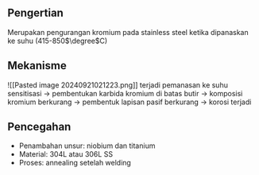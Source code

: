## Pengertian
Merupakan pengurangan kromium pada stainless steel ketika dipanaskan ke suhu (415-850$\degree$C)
## Mekanisme
![[Pasted image 20240921021223.png]]
terjadi pemanasan ke suhu sensitisasi -> pembentukan karbida kromium di batas butir -> komposisi kromium berkurang -> pembentuk lapisan pasif berkurang -> korosi terjadi

## Pencegahan
- Penambahan unsur: niobium dan titanium
- Material: 304L atau 306L SS
- Proses: annealing setelah welding